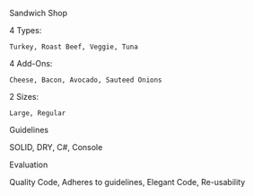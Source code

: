 Sandwich Shop

  4 Types:
  
    Turkey, Roast Beef, Veggie, Tuna
    
  4 Add-Ons:
  
    Cheese, Bacon, Avocado, Sauteed Onions
    
  2 Sizes:
  
    Large, Regular
    
Guidelines

  SOLID, DRY, C#, Console
  
Evaluation

  Quality Code, Adheres to guidelines, Elegant Code, Re-usability